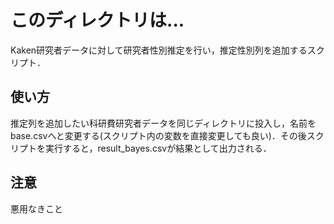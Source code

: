 # このディレクトリは... 
Kaken研究者データに対して研究者性別推定を行い，推定性別列を追加するスクリプト．  

## 使い方
推定列を追加したい科研費研究者データを同じディレクトリに投入し，名前をbase.csvへと変更する(スクリプト内の変数を直接変更しても良い)．その後スクリプトを実行すると，result_bayes.csvが結果として出力される．

## 注意
悪用なきこと